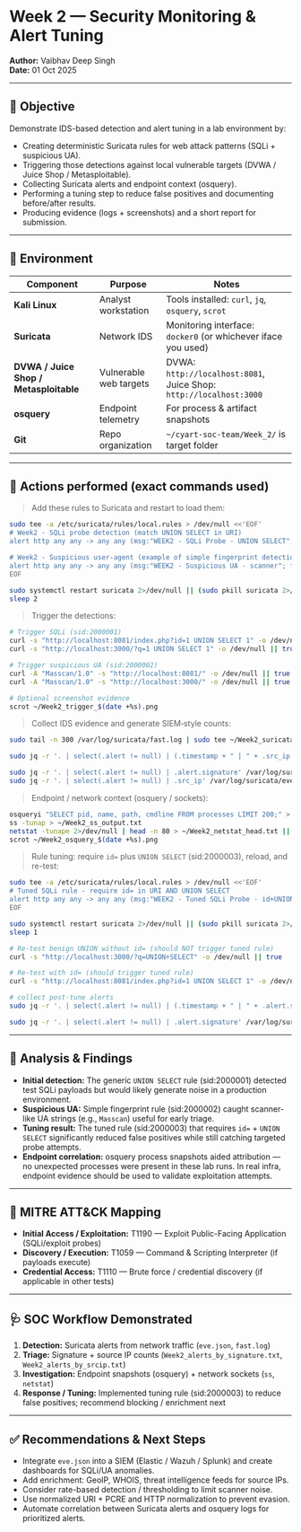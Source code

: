 
# Week 2 — Security Monitoring & Alert Tuning

**Author:** Vaibhav Deep Singh  
**Date:** 01 Oct 2025

---

## 🎯 Objective
Demonstrate IDS-based detection and alert tuning in a lab environment by:
- Creating deterministic Suricata rules for web attack patterns (SQLi + suspicious UA).
- Triggering those detections against local vulnerable targets (DVWA / Juice Shop / Metasploitable).
- Collecting Suricata alerts and endpoint context (osquery).
- Performing a tuning step to reduce false positives and documenting before/after results.
- Producing evidence (logs + screenshots) and a short report for submission.

---

## 🧰 Environment
| Component | Purpose | Notes |
|-----------|---------|-------|
| **Kali Linux** | Analyst workstation | Tools installed: `curl`, `jq`, `osquery`, `scrot` |
| **Suricata** | Network IDS | Monitoring interface: `docker0` (or whichever iface you used) |
| **DVWA / Juice Shop / Metasploitable** | Vulnerable web targets | DVWA: `http://localhost:8081`, Juice Shop: `http://localhost:3000` |
| **osquery** | Endpoint telemetry | For process & artifact snapshots |
| **Git** | Repo organization | `~/cyart-soc-team/Week_2/` is target folder |

---

## 🧪 Actions performed (exact commands used)
> Add these rules to Suricata and restart to load them:

```bash
sudo tee -a /etc/suricata/rules/local.rules > /dev/null <<'EOF'
# Week2 - SQLi probe detection (match UNION SELECT in URI)
alert http any any -> any any (msg:"WEEK2 - SQLi Probe - UNION SELECT"; flow:established,to_server; content:"UNION SELECT"; http_uri; nocase; sid:2000001; rev:1;)

# Week2 - Suspicious user-agent (example of simple fingerprint detection)
alert http any any -> any any (msg:"WEEK2 - Suspicious UA - scanner"; flow:established,to_server; content:"Masscan"; http_user_agent; nocase; sid:2000002; rev:1;)
EOF

sudo systemctl restart suricata 2>/dev/null || (sudo pkill suricata 2>/dev/null; sudo suricata -c /etc/suricata/suricata.yaml -i docker0 -D)
sleep 2
````

> Trigger the detections:

```bash
# Trigger SQLi (sid:2000001)
curl -s "http://localhost:8081/index.php?id=1 UNION SELECT 1" -o /dev/null || true
curl -s "http://localhost:3000/?q=1 UNION SELECT 1" -o /dev/null || true

# Trigger suspicious UA (sid:2000002)
curl -A "Masscan/1.0" -s "http://localhost:8081/" -o /dev/null || true
curl -A "Masscan/1.0" -s "http://localhost:3000/" -o /dev/null || true

# Optional screenshot evidence
scrot ~/Week2_trigger_$(date +%s).png
```

> Collect IDS evidence and generate SIEM‑style counts:

```bash
sudo tail -n 300 /var/log/suricata/fast.log | sudo tee ~/Week2_suricata_fastlog.txt

sudo jq -r '. | select(.alert != null) | (.timestamp + " | " + .src_ip + " -> " + .dest_ip + " | " + .alert.signature + " | sid:" + (.alert.signature_id|tostring))' /var/log/suricata/eve.json 2>/dev/null | sed -n '1,200p' > ~/Week2_suricata_eve_alerts.txt || true

sudo jq -r '. | select(.alert != null) | .alert.signature' /var/log/suricata/eve.json 2>/dev/null | sort | uniq -c | sort -nr > ~/Week2_alerts_by_signature.txt || true
sudo jq -r '. | select(.alert != null) | .src_ip' /var/log/suricata/eve.json 2>/dev/null | sort | uniq -c | sort -nr > ~/Week2_alerts_by_srcip.txt || true
```

> Endpoint / network context (osquery / sockets):

```bash
osqueryi "SELECT pid, name, path, cmdline FROM processes LIMIT 200;" > ~/Week2_processes_snapshot.txt
ss -tunap > ~/Week2_ss_output.txt
netstat -tunape 2>/dev/null | head -n 80 > ~/Week2_netstat_head.txt || true
scrot ~/Week2_osquery_$(date +%s).png
```

> Rule tuning: require `id=` plus `UNION SELECT` (sid:2000003), reload, and re-test:

```bash
sudo tee -a /etc/suricata/rules/local.rules > /dev/null <<'EOF'
# Tuned SQLi rule - require id= in URI AND UNION SELECT
alert http any any -> any any (msg:"WEEK2 - Tuned SQLi Probe - id+UNION"; flow:established,to_server; content:"id="; http_uri; content:"UNION SELECT"; http_uri; nocase; sid:2000003; rev:1;)
EOF

sudo systemctl restart suricata 2>/dev/null || (sudo pkill suricata 2>/dev/null; sudo suricata -c /etc/suricata/suricata.yaml -i docker0 -D)
sleep 1

# Re-test benign UNION without id= (should NOT trigger tuned rule)
curl -s "http://localhost:3000/?q=UNION+SELECT" -o /dev/null || true

# Re-test with id= (should trigger tuned rule)
curl -s "http://localhost:8081/index.php?id=1 UNION SELECT 1" -o /dev/null || true

# collect post-tune alerts
sudo jq -r '. | select(.alert != null) | (.timestamp + " | " + .alert.signature + " | sid:" + (.alert.signature_id|tostring) + " | " + (.src_ip // ""))' /var/log/suricata/eve.json 2>/dev/null | sed -n '1,200p' > ~/Week2_suricata_eve_alerts_post_tune.txt || true

sudo jq -r '. | select(.alert != null) | .alert.signature' /var/log/suricata/eve.json 2>/dev/null | sort | uniq -c | sort -nr > ~/Week2_alerts_by_signature_post_tune.txt || true
```
---

## 🧩 Analysis & Findings

* **Initial detection:** The generic `UNION SELECT` rule (sid:2000001) detected test SQLi payloads but would likely generate noise in a production environment.
* **Suspicious UA:** Simple fingerprint rule (sid:2000002) caught scanner-like UA strings (e.g., `Masscan`) useful for early triage.
* **Tuning result:** The tuned rule (sid:2000003) that requires `id=` + `UNION SELECT` significantly reduced false positives while still catching targeted probe attempts.
* **Endpoint correlation:** osquery process snapshots aided attribution — no unexpected processes were present in these lab runs. In real infra, endpoint evidence should be used to validate exploitation attempts.

---

## 🧠 MITRE ATT&CK Mapping

* **Initial Access / Exploitation:** T1190 — Exploit Public-Facing Application (SQLi/exploit probes)
* **Discovery / Execution:** T1059 — Command & Scripting Interpreter (if payloads execute)
* **Credential Access:** T1110 — Brute force / credential discovery (if applicable in other tests)

---

## 🩺 SOC Workflow Demonstrated

1. **Detection:** Suricata alerts from network traffic (`eve.json`, `fast.log`)
2. **Triage:** Signature + source IP counts (`Week2_alerts_by_signature.txt`, `Week2_alerts_by_srcip.txt`)
3. **Investigation:** Endpoint snapshots (osquery) + network sockets (`ss`, `netstat`)
4. **Response / Tuning:** Implemented tuning rule (sid:2000003) to reduce false positives; recommend blocking / enrichment next

---

## ✅ Recommendations & Next Steps

* Integrate `eve.json` into a SIEM (Elastic / Wazuh / Splunk) and create dashboards for SQLi/UA anomalies.
* Add enrichment: GeoIP, WHOIS, threat intelligence feeds for source IPs.
* Consider rate-based detection / thresholding to limit scanner noise.
* Use normalized URI + PCRE and HTTP normalization to prevent evasion.
* Automate correlation between Suricata alerts and osquery logs for prioritized alerts.
